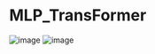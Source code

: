 # MLP_TransFormer
![image](https://github.com/user-attachments/assets/59b0930c-6e44-4a3a-806d-6267e7d0ea3a)
![image](https://github.com/user-attachments/assets/ca394225-6500-4b57-b106-82cb81e4e513)
